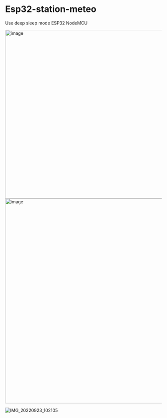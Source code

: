 # Esp32-station-meteo

Use deep sleep mode ESP32 NodeMCU

<img width="541" alt="image" src="https://user-images.githubusercontent.com/21066835/191969779-28ef7d54-3620-4956-9974-dab703702798.png">

<img width="658" alt="image" src="https://user-images.githubusercontent.com/21066835/191969892-a456fdb3-b2c7-4dff-b1b3-da50207ca837.png">

![IMG_20220923_102105](https://user-images.githubusercontent.com/21066835/191974154-36e6de36-a441-4af1-9635-be09ace7335a.jpg)

